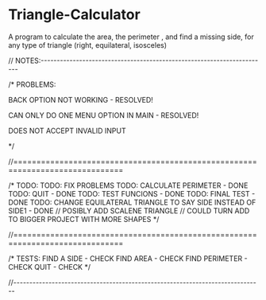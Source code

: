 # Triangle-Calculator
A program to calculate the area, the perimeter , and find a missing side, for any type of triangle (right, equilateral, isosceles)

// NOTES:-----------------------------------------------------------------------

/*
PROBLEMS:

  BACK OPTION NOT WORKING - RESOLVED!
  
  CAN ONLY DO ONE MENU OPTION IN MAIN - RESOLVED!
  
  DOES NOT ACCEPT INVALID INPUT
  
*/

//==============================================================================

/*
TODO:
  TODO: FIX PROBLEMS
  TODO: CALCULATE PERIMETER - DONE
  TODO: QUIT - DONE
  TODO: TEST FUNCIONS - DONE
  TODO: FINAL TEST - DONE
  TODO: CHANGE EQUILATERAL TRIANGLE TO SAY SIDE INSTEAD OF SIDE1 - DONE
  // POSIBLY ADD SCALENE TRIANGLE
  // COULD TURN ADD TO BIGGER PROJECT WITH MORE SHAPES
*/

//==============================================================================

/*
TESTS:
  FIND A SIDE - CHECK
  FIND AREA - CHECK
  FIND PERIMETER - CHECK
  QUIT - CHECK
*/

//------------------------------------------------------------------------------
